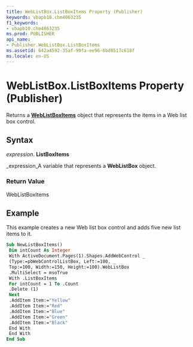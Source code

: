 ```yaml
---
title: WebListBox.ListBoxItems Property (Publisher)
keywords: vbapb10.chm4063235
f1_keywords:
- vbapb10.chm4063235
ms.prod: PUBLISHER
api_name:
- Publisher.WebListBox.ListBoxItems
ms.assetid: 642a4592-35af-99fa-ee96-6bd8517c618f
ms.locale: en-US
---
```



# WebListBox.ListBoxItems Property (Publisher)

Returns a  **[WebListBoxItems](weblistboxitems-object-publisher.md)** object that represents the items in a Web list box control.


## Syntax

 _expression_. **ListBoxItems**

 _expression_A variable that represents a  **WebListBox** object.


### Return Value

WebListBoxItems


## Example

This example creates a new Web list box control and adds five new list items to it.


```vb
Sub NewListBoxItems() 
 Dim intCount As Integer 
 With ActiveDocument.Pages(1).Shapes.AddWebControl _ 
 (Type:=pbWebControlListBox, Left:=100, _ 
 Top:=100, Width:=150, Height:=100).WebListBox 
 .MultiSelect = msoTrue 
 With .ListBoxItems 
 For intCount = 1 To .Count 
 .Delete (1) 
 Next 
 .AddItem Item:="Yellow" 
 .AddItem Item:="Red" 
 .AddItem Item:="Blue" 
 .AddItem Item:="Green" 
 .AddItem Item:="Black" 
 End With 
 End With 
End Sub
```


